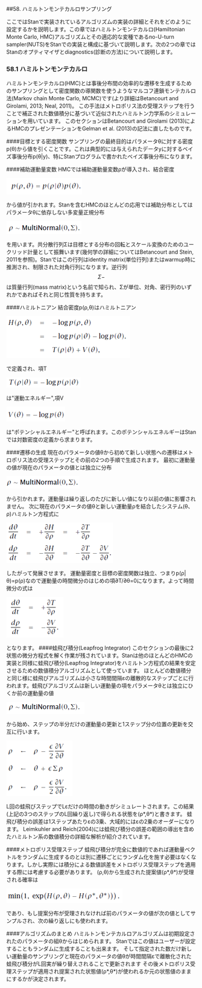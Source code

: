 ##58. ハミルトンモンテカルロサンプリング

ここではStanで実装されているアルゴリズムの実装の詳細とそれをどのように設定するかを説明します。この章ではハミルトンモンテカルロ(Hamiltonian Monte Carlo, HMC)アルゴリズムとその適応的な変種であるno-U-turn sampler(NUTS)をStanでの実装と構成に基づいて説明します。次の2つの章ではStanのオプティマイザとdiagnostics(診断の方法)について説明します。

###  58.1 ハミルトンモンテカルロ
ハミルトンモンテカルロ(HMC)とは事後分布間の効率的な遷移を生成するためのサンプリングとして密度関数の導関数を使うようなマルコフ連鎖モンテカルロ法(Markov chain Monte Carlo, MCMC)です(より詳細はBetancourt and Girolami, 2013; Neal, 2011)。
この手法はメトロポリス法の受理ステップを行うことで補正された数値積分に基づいて近似されたハミルトン力学系のシミュレーションを用いています。
このセクションはBetancourt and Girolami (2013)によるHMCのプレゼンテーションをGelman et al. (2013)の記法に直したものです。

####目標とする密度関数
サンプリングの最終目的はパラメータθに対する密度p(θ)から値を引くことです。これは典型的には与えられたデータyに対するベイズ事後分布p(θ|y)、特にStanプログラムで書かれたベイズ事後分布になります。

####補助運動量変数
HMCでは補助運動量変数ρが導入され、結合密度

![p(Ρ,Θp(p|Θ)p(Θ)NG](1.PNG)

から値が引かれます。Stanを含むHMCのほとんどの応用では補助分布としてはパラメータθに依存しない多変量正規分布

![$$ \rho~MultiNormal(0,\sigma) $$](2.PNG)

を用います。共分散行列Σは目標とする分布の回転とスケール変換のためのユークリッド計量として振舞います(幾何学の詳細についてはBetancourt and Stein, 2011を参照)。Stanではこの行列はidentity matrix(単位行列)またはwarmup時に推測され、制限された対角行列になります。逆行列$$ Σ{-} $$は質量行列(mass matrix)という名前で知られ、Σが単位、対角、密行列のいずれかであればそれと同じ性質を持ちます。

####ハミルトニアン
結合密度p(ρ,θ)はハミルトニアン

![3.PNG](3.PNG)

で定義され、項T

![4.PNG](4.PNG)

は"運動エネルギー",項V

![5.PNG](5.PNG)

は"ポテンシャルエネルギー"と呼ばれます。このポテンシャルエネルギーはStanでは対数密度の定義から求まります。

####遷移の生成
現在のパラメータの値θから初めて新しい状態への遷移はメトロポリス法の受理ステップとその前の2つの手順で生成されます。
最初に運動量の値が現在のパラメータの値とは独立に分布

![ρ~MultiNormal0(0Σ)](6.PNG)

から引かれます。運動量は繰り返しのたびに新しい値になり以前の値に影響されません。
次に現在のパラメータの値θと新しい運動量ρを結合したシステム(θ、ρ)ハミルトン方程式に

![7.PNG](7.PNG)

したがって発展させます。
運動量密度と目標の密度関数は独立、つまりp(ρ|θ)=p(ρ)なので運動量の時間微分のはじめの項∂T/∂θ=0になります。よって時間微分の式は

![8.PNG](8.PNG)

となります。
####蛙飛び積分(Leapfrog Integrator)
このセクションの最後に2状態の微分方程式を解く作業が残されています。Stanは他のほとんどのHMCの実装と同様に蛙飛び積分(Leapfrog Integrator)をハミルトン方程式の結果を安定させるための数値積分アルゴリズムとして使っています。
ほとんどの数値積分と同じ様に蛙飛びアルゴリズムは小さな時間間隔εの離散的なステップごとに行われます。蛙飛びアルゴリズムは新しい運動量の項をパラメータθとは独立にひくか前の運動量の値

![9.PNG](9.PNG)

から始め、ステップの半分だけの運動量の更新と1ステップ分の位置の更新を交互に行います。

![10.PNG](10.PNG)

L回の蛙飛びステップでLεだけの時間の動きがシミュレートされます。この結果(上記の3つのステップのL回繰り返し)で得られる状態を(ρ*,θ*)と書きます。
蛙飛び積分の誤差は1ステップあたりεの3乗、大域的にはεの2乗のオーダーになります。
Leimkuhler and Reich(2004)には蛙飛び積分の誤差の範囲の導出を含めたハミルトン系の数値積分の詳細な解析が紹介されています。

####メトロポリス受理ステップ
蛙飛び積分が完全に数値的であれば運動量ベクトルをランダムに生成するのとは別に遷移ごとにランダム化を施す必要はなくなります。しかし実際には積分による数値誤差をメトロポリス受理ステップを適用する際には考慮する必要があります。
(ρ,θ)から生成された提案値(ρ*,θ*)が受理される確率は

![$$ min(1,\exp(H(\rho,\theta)-H(\rho^*,\theta^*))) $$](11.PNG)

であり、もし提案分布が受理されなければ前のパラメータの値が次の値としてサンプルされ、次の繰り返しにも使われます。

####アルゴリズムのまとめ
ハミルトンモンテカルロアルゴリズムは初期設定されたのパラメータの組θからはじめられます。
Stanではこの値はユーザーが設定することもランダムに生成することも出来ます。
そして指定された数だけ新しい運動量のサンプリングと現在のパラメータの値θが時間間隔εで離散化された蛙飛び積分がL回実が繰り替えされることで更新されます
その後メトロポリス受理ステップが適用され提案された状態値(ρ*,θ*)が使われるか元の状態値のままにするかが決定されます。





